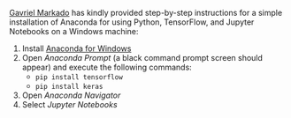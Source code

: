 [Gavriel Markado](https://www.linkedin.com/in/gavriel-merkado-17759917/) has kindly provided step-by-step instructions for a simple installation of Anaconda for using Python, TensorFlow, and Jupyter Notebooks on a Windows machine:
  
1. Install [Anaconda for Windows](https://conda.io/docs/user-guide/install/windows.html)
2. Open *Anaconda Prompt* (a black command prompt screen should appear) and execute the following commands:
    * `pip install tensorflow` 
    * `pip install keras`
3. Open *Anaconda Navigator*
4. Select *Jupyter Notebooks*
